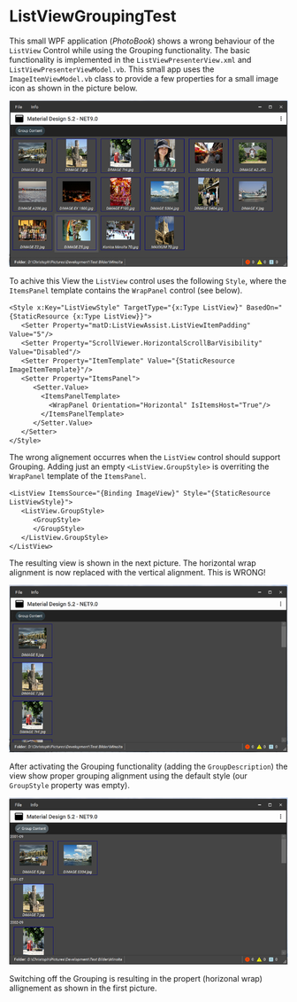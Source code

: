 # ListViewGroupingTest
This small WPF application (*PhotoBook*) shows a wrong behaviour of the `ListView` Control while using the Grouping functionality.
The basic functionality is implemented in the `ListViewPresenterView.xml` and `ListViewPresenterViewModel.vb`. This small app uses the `ImageItemViewModel.vb` class to provide a few properties for a small image icon as shown in the picture below.

![](https://github.com/DrCQ/ListViewGroupingTest/blob/a198a3a079006579f66d052d1d887ce6ef8876f8/ListViewGroupingTest/Pictures/PhotoBook%20-%20Wrap%20List%20View.png)

To achive this View the `ListView` control uses the following `Style`, where the `ItemsPanel` template contains the `WrapPanel` control (see below).
```
<Style x:Key="ListViewStyle" TargetType="{x:Type ListView}" BasedOn="{StaticResource {x:Type ListView}}">
   <Setter Property="matD:ListViewAssist.ListViewItemPadding" Value="5"/>
   <Setter Property="ScrollViewer.HorizontalScrollBarVisibility" Value="Disabled"/>
   <Setter Property="ItemTemplate" Value="{StaticResource ImageItemTemplate}"/>
   <Setter Property="ItemsPanel">
      <Setter.Value>
        <ItemsPanelTemplate>
          <WrapPanel Orientation="Horizontal" IsItemsHost="True"/>
        </ItemsPanelTemplate>
      </Setter.Value>
   </Setter>
</Style>
```
The wrong alignement occurres when the `ListView` control should support Grouping. Adding just an empty `<ListView.GroupStyle>` is overriting the `WrapPanel` template of the `ItemsPanel`.
```
<ListView ItemsSource="{Binding ImageView}" Style="{StaticResource ListViewStyle}">
   <ListView.GroupStyle>
      <GroupStyle>
      </GroupStyle>
   </ListView.GroupStyle>
</ListView>
```
The resulting view is shown in the next picture. The horizontal wrap alignment is now replaced with the vertical alignment. This is WRONG!

![](https://github.com/DrCQ/ListViewGroupingTest/blob/570a93803c2ec17e03a81aad5ea7c5b82c463ab2/ListViewGroupingTest/Pictures/PhotoBook%20with%20Wrong%20Alignment.png)

After activating the Grouping functionality (adding the `GroupDescription`) the view show proper grouping alignment using the default style (our `GroupStyle` property was empty).

![](https://github.com/DrCQ/ListViewGroupingTest/blob/74e7b21715904ff3f48058b70155a99952461a48/ListViewGroupingTest/Pictures/PhotoBook%20-%20Grouping%20View.png)

Switching off the Grouping is resulting in the propert (horizonal wrap) allignement as shown in the first picture.
